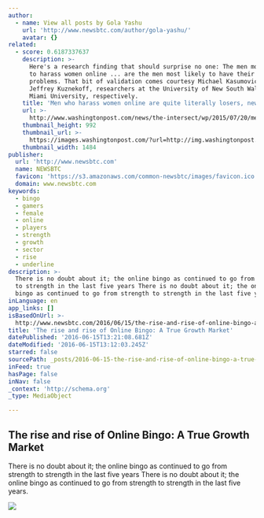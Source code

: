 ```yaml
---
author:
  - name: View all posts by Gola Yashu
    url: 'http://www.newsbtc.com/author/gola-yashu/'
    avatar: {}
related:
  - score: 0.6187337637
    description: >-
      Here's a research finding that should surprise no one: The men most likely
      to harass women online ... are the men most likely to have their own
      problems. That bit of validation comes courtesy Michael Kasumovic and
      Jeffrey Kuznekoff, researchers at the University of New South Wales and
      Miami University, respectively.
    title: 'Men who harass women online are quite literally losers, new study finds'
    url: >-
      http://www.washingtonpost.com/news/the-intersect/wp/2015/07/20/men-who-harass-women-online-are-quite-literally-losers-new-study-finds/
    thumbnail_height: 992
    thumbnail_url: >-
      https://images.washingtonpost.com/?url=http://img.washingtonpost.com/news/the-intersect/wp-content/uploads/sites/32/2015/07/6796887535_89725d9e7b_z.jpg&w=1484&op=resize&opt=1&filter=antialias
    thumbnail_width: 1484
publisher:
  url: 'http://www.newsbtc.com'
  name: NEWSBTC
  favicon: 'https://s3.amazonaws.com/common-newsbtc/images/favicon.ico'
  domain: www.newsbtc.com
keywords:
  - bingo
  - gamers
  - female
  - online
  - players
  - strength
  - growth
  - sector
  - rise
  - underline
description: >-
  There is no doubt about it; the online bingo as continued to go from strength
  to strength in the last five years There is no doubt about it; the online
  bingo as continued to go from strength to strength in the last five years.
inLanguage: en
app_links: []
isBasedOnUrl: >-
  http://www.newsbtc.com/2016/06/15/the-rise-and-rise-of-online-bingo-a-true-growth-market/
title: 'The rise and rise of Online Bingo: A True Growth Market'
datePublished: '2016-06-15T13:21:08.681Z'
dateModified: '2016-06-15T13:12:03.245Z'
starred: false
sourcePath: _posts/2016-06-15-the-rise-and-rise-of-online-bingo-a-true-growth-market.md
inFeed: true
hasPage: false
inNav: false
_context: 'http://schema.org'
_type: MediaObject

---
```

<article style=""><h1>The rise and rise of Online Bingo: A True Growth Market</h1><p>There is no doubt about it; the online bingo as continued to go from strength to strength in the last five years There is no doubt about it; the online bingo as continued to go from strength to strength in the last five years.</p><img src="http://s3.amazonaws.com/main-newsbtc-images/2016/06/15140422/Calle_Lavalle.jpg" /></article>